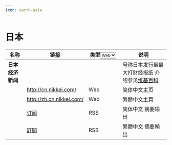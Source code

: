 ```yaml
---
icon: earth-asia
---
```


# 日本

<table><thead><tr><th>名称</th><th>链接</th><th width="90">类型<select><option value="Y4fntaAom80L" label="Web" color="blue"></option><option value="63dbaRT62pNs" label="RSS" color="blue"></option></select></th><th>说明</th></tr></thead><tbody><tr><td><strong>日本经济新闻</strong></td><td> </td><td></td><td>号称日本发行量最大打财经报纸 介绍参见<a href="https://zh.wikipedia.org/wiki/%E6%97%A5%E6%9C%AC%E7%B6%93%E6%BF%9F%E6%96%B0%E8%81%9E">维基百科</a></td></tr><tr><td> </td><td><a href="http://cn.nikkei.com/">http://cn.nikkei.com/</a></td><td><span data-option="Y4fntaAom80L">Web</span></td><td>简体中文主页</td></tr><tr><td> </td><td><a href="http://zh.cn.nikkei.com/">http://zh.cn.nikkei.com/</a></td><td><span data-option="Y4fntaAom80L">Web</span></td><td>繁體中文主頁</td></tr><tr><td> </td><td><a href="http://cn.nikkei.com/rss.html">订阅</a></td><td><span data-option="63dbaRT62pNs">RSS</span></td><td>简体中文 摘要输出</td></tr><tr><td> </td><td><a href="http://zh.cn.nikkei.com/rss.html">訂閲</a></td><td><span data-option="63dbaRT62pNs">RSS</span></td><td>繁體中文 摘要輸出</td></tr></tbody></table>
